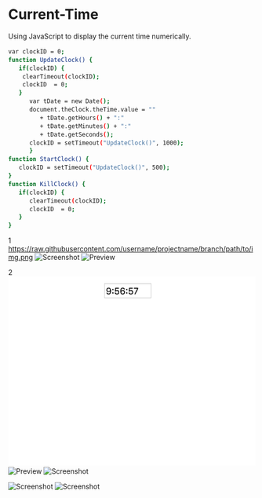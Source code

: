# Current-Time

Using JavaScript to display the current time numerically. 

```bash
var clockID = 0;
function UpdateClock() {
   if(clockID) {
    clearTimeout(clockID);
    clockID  = 0;
   }
      var tDate = new Date();
      document.theClock.theTime.value = "" 
         + tDate.getHours() + ":" 
         + tDate.getMinutes() + ":" 
         + tDate.getSeconds();
      clockID = setTimeout("UpdateClock()", 1000);
      }
function StartClock() {
   clockID = setTimeout("UpdateClock()", 500);
}
function KillClock() {
   if(clockID) {
      clearTimeout(clockID);
      clockID  = 0;
   }
}
```
1
https://raw.githubusercontent.com/username/projectname/branch/path/to/img.png
<img src="https://raw.githubusercontent.com/sharlag/Current-Time/ss.png" alt="Screenshot">
![Preview](https://raw.githubusercontent.com/sharlag/Current-Time/ss.png)

2
![Preview](https://raw.githubusercontent.com/sharlag/Current-Time/master/ss.png)
![Preview](https://raw.githubusercontent.com/sharlag/Current-Time/ss.png)
<img src="https://raw.githubusercontent.com/sharlag/Current-Time/ss.png" alt="Screenshot">


<img src="http://github.com/sharlag/Current-Time/ss.png" alt="Screenshot">
<img src="https://github.com/sharlag/Current-Time/ss.png" alt="Screenshot">
